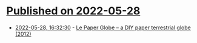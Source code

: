 # [Published on 2022-05-28](index.md)

* [2022-05-28, 16:32:30](https://news.ycombinator.com/item?id=31541636) - [Le Paper Globe – a DIY paper terrestrial globe (2012)](http://joachimesque.com/globe/index.html.en)
